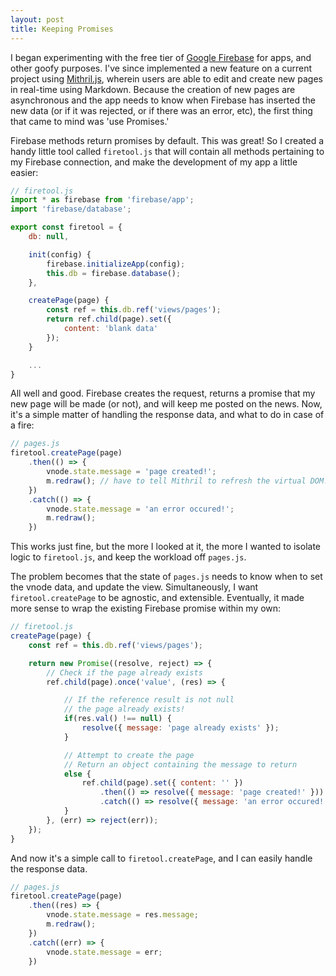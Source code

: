 ```yaml
---
layout: post
title: Keeping Promises
---
```


I began experimenting with the free tier of [Google Firebase](https://firebase.google.com/) for apps, and other goofy purposes. I've since implemented a new feature on a current project using [Mithril.js](https://mithril.js.org), wherein users are able to edit and create new pages in real-time using Markdown. Because the creation of new pages are asynchronous and the app needs to know when Firebase has inserted the new data (or if it was rejected, or if there was an error, etc), the first thing that came to mind was 'use Promises.' 

Firebase methods return promises by default. This was great! So I created a handy little tool called `firetool.js` that will contain all methods pertaining to my Firebase connection, and make the development of my app a little easier:

```javascript
// firetool.js
import * as firebase from 'firebase/app';
import 'firebase/database';

export const firetool = {
    db: null,

    init(config) {
        firebase.initializeApp(config);
        this.db = firebase.database();
    },

    createPage(page) {
        const ref = this.db.ref('views/pages');
        return ref.child(page).set({
            content: 'blank data'
        });
    }

    ...
}
```
All well and good. Firebase creates the request, returns a promise that my new page will be made (or not), and will keep me posted on the news. Now, it's a simple matter of handling the response data, and what to do in case of a fire:

```javascript
// pages.js
firetool.createPage(page)
	.then(() => {
		vnode.state.message = 'page created!';
		m.redraw(); // have to tell Mithril to refresh the virtual DOM!
	})
	.catch(() => {
		vnode.state.message = 'an error occured!';
		m.redraw();
	})
```

This works just fine, but the more I looked at it, the more I wanted to isolate logic to `firetool.js`, and keep the workload off `pages.js`.

The problem becomes that the state of `pages.js` needs to know when to set the vnode data, and update the view. Simultaneously, I want `firetool.createPage` to be agnostic, and extensible. Eventually, it made more sense to wrap the existing Firebase promise within my own:

```javascript
// firetool.js
createPage(page) {
    const ref = this.db.ref('views/pages');

    return new Promise((resolve, reject) => {
    	// Check if the page already exists
        ref.child(page).once('value', (res) => {

        	// If the reference result is not null
        	// the page already exists!
            if(res.val() !== null) {
                resolve({ message: 'page already exists' });
			} 

			// Attempt to create the page
			// Return an object containing the message to return
			else {
                ref.child(page).set({ content: '' })
                    .then(() => resolve({ message: 'page created!' }))
                    .catch(() => resolve({ message: 'an error occured!' }));
            }
        }, (err) => reject(err));
    });
}
```

And now it's a simple call to `firetool.createPage`, and I can easily handle the response data.

```javascript
// pages.js
firetool.createPage(page)
	.then((res) => {
		vnode.state.message = res.message;
		m.redraw();
	})
	.catch((err) => {
		vnode.state.message = err;
	})
```


